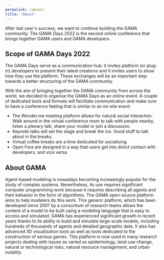 ```yaml
---
permalink: /about/
title: "About"
---
```


After last year's success, we want to continue building the GAMA community. The GAMA Days 2022 is the second online conference that brings together GAMA users and GAMA developers. 

## Scope of GAMA Days 2022

The GAMA Days serve as a communication hub: it invites platform (or plug-in) developers to present their latest creations and it invites users to show how they use the platform. These exchanges will be an important step towards a better structuring of the GAMA community.

With the aim of bringing together the GAMA community from across the world, we decided to organise the GAMA Days as an online event. A couple of dedicated tools and formats will facilitate communication and make sure to have a conference feeling that is similar to an on-site event:

* The Wonder.me meeting platform allows for natural social interaction. Walk around in the virtual conference room to talk with people nearby, listen a plenary talk, share your model or join a discussion.
* Keynote talks will set the stage and break the ice. Good stuff to talk about in the breaks.
* Virtual coffee breaks are a time dedicated for socialising.
* Open Fora are designed in a way that users get into direct contact with developers, and vice versa.

## About GAMA

Agent-based modeling is nowadays becoming increasingly popular for the study of complex systems. Nevertheless, its use requires significant computer programming work because it requires describing all agents and their behavior in the form of algorithms. The GAMA open-source platform aims to help modelers do this work. This generic platform, which has been developed since 2007 by a consortium of research teams allows the content of a model to be built using a modeling language that is easy to access and simulated. GAMA has experienced significant growth in recent years thanks to its ability to build and simulate large-scale models, including hundreds of thousands of agents and detailed geographic data. It also has advanced 3D visualization tools as well as tools dedicated to the construction of serious games. This platform is now used in many research projects dealing with issues as varied as epidemiology, land-use change, natural or technological risks, natural resource management, and urban mobility.

